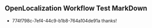## OpenLocalization Workflow Test MarkDown
* 774f798c-7ef4-44c9-b1b8-764a104de91a thanks!

<!--HONumber=Jul16_HO3-->


